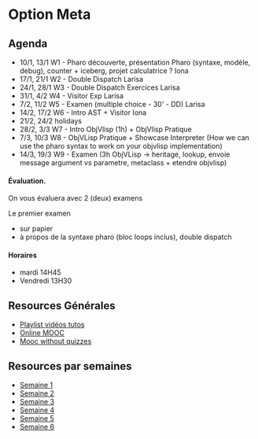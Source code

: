 # Option Meta

## Agenda

- 10/1, 13/1 W1 - Pharo découverte, présentation Pharo (syntaxe, modèle, debug), counter + iceberg, projet calculatrice ?		Iona
- 17/1, 21/1 W2 - Double Dispatch Larisa
- 24/1, 28/1 W3 - Double Dispatch Exercices Larisa
- 31/1, 4/2 W4 -  Visitor Exp	Larisa
- 7/2, 11/2  W5 - Examen (multiple choice - 30' - DD) Larisa
- 14/2, 17/2 W6 - Intro AST + Visitor Iona
- 21/2, 24/2 holidays
- 28/2, 3/3  W7 - Intro ObjVlisp (1h) + ObjVlisp Pratique
- 7/3, 10/3  W8 - ObjVLisp Pratique + Showcase Interpreter (How we can use the pharo syntax to work on your objvlisp implementation)
- 14/3, 19/3 W9 - Examen (3h ObjVLisp -> heritage, lookup, envoie message argument vs parametre, metaclass + etendre objvlisp)

#### Évaluation.
On vous évaluera avec 2 (deux) examens 

Le premier examen

- sur papier
- à propos de la syntaxe pharo (bloc loops inclus), double dispatch

#### Horaires 

- mardi  14H45
- Vendredi 13H30

## Resources Générales
* [Playlist vidéos tutos](https://www.youtube.com/playlist?list=PL2okA_2qDJ-k83Kxu_d8EPzMXtvCrReRn)
* [Online MOOC](https://www.fun-mooc.fr/courses/course-v1%3Ainria%2B41024%2Bsession01/about)
* [Mooc without quizzes](http://mooc.pharo.org)

## Resources par semaines
* [Semaine 1](Support/Week1/README.md)
* [Semaine 2](Support/Week2/README.md)
* [Semaine 3](Support/Week3/)
* [Semaine 4](Support/Week4/)
* [Semaine 5](Support/Week5/)
* [Semaine 6](Support/Week6/)

